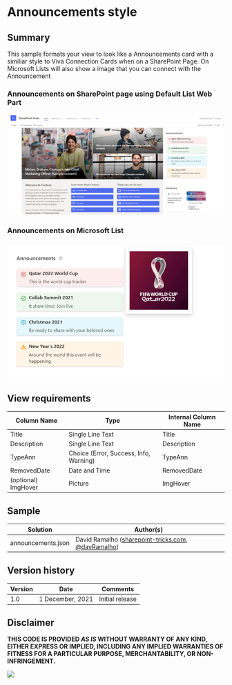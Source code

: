 # Announcements style

## Summary

This sample formats your view to look like a Announcements card with a similiar style to Viva Connection Cards when on a SharePoint Page.
On Microsoft Lists will also show a image that you can connect with the Announcement

### Announcements on SharePoint page using Default List Web Part

![Announcements Sample 1](./assets/announcementsImg1.png)

### Announcements on Microsoft List

![Announcements Sample 2](./assets/announcementsImg2.png)

## View requirements

| Column Name         | Type                                   | Internal Column Name |
| ------------------- | -------------------------------------- | -------------------- |
| Title               | Single Line Text                       | Title                |
| Description         | Single Line Text                       | Description          |
| TypeAnn             | Choice (Error, Success, Info, Warning) | TypeAnn              |
| RemovedDate         | Date and Time                          | RemovedDate          |
| (optional) ImgHover | Picture                                | ImgHover             |

## Sample

| Solution           | Author(s)                                                                                                            |
| ------------------ | -------------------------------------------------------------------------------------------------------------------- |
| announcements.json | David Ramalho ([sharepoint-tricks.com](http://sharepoint-tricks.com), [@davRamalho](https://twitter.com/davRamalho)) |

## Version history

| Version | Date             | Comments        |
| ------- | ---------------- | --------------- |
| 1.0     | 1 December, 2021 | Initial release |

## Disclaimer

**THIS CODE IS PROVIDED _AS IS_ WITHOUT WARRANTY OF ANY KIND, EITHER EXPRESS OR IMPLIED, INCLUDING ANY IMPLIED WARRANTIES OF FITNESS FOR A PARTICULAR PURPOSE, MERCHANTABILITY, OR NON-INFRINGEMENT.**

<img src="https://pnptelemetry.azurewebsites.net/List-Formatting/view-samples/announcements-format" />
